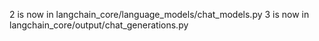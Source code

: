 2 is now in langchain_core/language_models/chat_models.py
3 is now in langchain_core/output/chat_generations.py